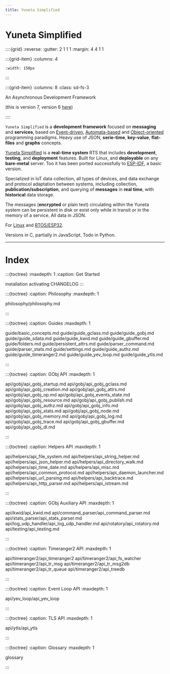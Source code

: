 ```yaml
---
title: Yuneta Simplified
---
```


# Yuneta Simplified

::::{grid}
:reverse:
:gutter: 2 1 1 1
:margin: 4 4 1 1

:::{grid-item}
:columns: 4

```{image} ./_static/yuneta-image.svg
:width: 150px
```
:::

:::{grid-item}
:columns: 8
:class: sd-fs-3

An Asynchronous Development Framework 

(this is version 7, version 6 [here](https://yuneta.com))

::::

`Yuneta Simplified` is a **development framework** focused on **messaging** and **services**, based on 
[Event-driven](https://en.wikipedia.org/wiki/Event-driven_programming), 
[Automata-based](https://en.wikipedia.org/wiki/Automata-based_programming) 
and [Object-oriented](https://en.wikipedia.org/wiki/Object-oriented_programming) 
programming paradigms. 
Heavy use of JSON, **serie-time**, **key-value**, **flat-files** and **graphs** concepts.

[Yuneta Simplified](https://yuneta.io) is a **real-time system** RTS that includes **development**, **testing**, and **deployment** features. Built for Linux, and **deployable** on any **bare-metal** server. Too it has been ported successfully to [ESP-IDF](https://www.espressif.com/en/products/sdks/esp-idf), a basic version.

Specialized in IoT data collection, all types of devices, and data exchange and protocol adaptation between systems, including collection, **publication/subscription**, and querying of **messages** in **real time**, with **historical** data storage. 

The messages (**encrypted** or plain text) circulating within the Yuneta system can be persistent in disk or exist only while in transit or in the memory of a service. All data in JSON.

For [Linux](https://en.wikipedia.org/wiki/Linux) and [RTOS/ESP32](https://www.espressif.com/en/products/sdks/esp-idf). 

Versions in C, partially in JavaScript. Todo in Python.

---

# Index


:::{toctree}
:maxdepth: 1
:caption: Get Started

installation
activating
CHANGELOG
:::

:::{toctree}
:caption: Philosophy
:maxdepth: 1

philosophy/philosophy.md

:::

:::{toctree}
:caption: Guides
:maxdepth: 1

guide/basic_concepts.md
guide/guide_gclass.md
guide/guide_gobj.md
guide/guide_sdata.md
guide/guide_kwid.md
guide/guide_gbuffer.md
guide/folders.md
guide/persistent_attrs.md
guide/parser_command.md
guide/parser_stats.md
guide/settings.md
guide/guide_authz.md
guide/guide_timeranger2.md
guide/guide_yev_loop.md
guide/guide_ytls.md

:::

:::{toctree}
:caption: GObj API
:maxdepth: 1


api/gobj/api_gobj_startup.md
api/gobj/api_gobj_gclass.md
api/gobj/api_gobj_creation.md
api/gobj/api_gobj_attrs.md
api/gobj/api_gobj_op.md
api/gobj/api_gobj_events_state.md
api/gobj/api_gobj_resource.md
api/gobj/api_gobj_publish.md
api/gobj/api_gobj_authz.md
api/gobj/api_gobj_info.md
api/gobj/api_gobj_stats.md
api/gobj/api_gobj_node.md
api/gobj/api_gobj_memory.md
api/gobj/api_gobj_log.md
api/gobj/api_gobj_trace.md
api/gobj/api_gobj_gbuffer.md
api/gobj/api_gobj_dl.md

:::

:::{toctree}
:caption: Helpers API
:maxdepth: 1

api/helpers/api_file_system.md
api/helpers/api_string_helper.md
api/helpers/api_json_helper.md
api/helpers/api_directory_walk.md
api/helpers/api_time_date.md
api/helpers/api_misc.md
api/helpers/api_common_protocol.md
api/helpers/api_daemon_launcher.md
api/helpers/api_url_parsing.md
api/helpers/api_backtrace.md
api/helpers/api_http_parser.md
api/helpers/api_istream.md

:::

:::{toctree}
:caption: GObj Auxiliary API
:maxdepth: 1

api/kwid/api_kwid.md
api/command_parser/api_command_parser.md
api/stats_parser/api_stats_parser.md
api/log_udp_handler/api_log_udp_handler.md
api/rotatory/api_rotatory.md
api/testing/api_testing.md

:::

:::{toctree}
:caption: Timeranger2 API
:maxdepth: 1

api/timeranger2/api_timeranger2
api/timeranger2/api_fs_watcher
api/timeranger2/api_tr_msg
api/timeranger2/api_tr_msg2db
api/timeranger2/api_tr_queue
api/timeranger2/api_treedb

:::

:::{toctree}
:caption: Event Loop API
:maxdepth: 1

api/yev_loop/api_yev_loop

:::

:::{toctree}
:caption: TLS API
:maxdepth: 1

api/ytls/api_ytls

:::


:::{toctree}
:caption: Glossary 
:maxdepth: 1

glossary

:::
